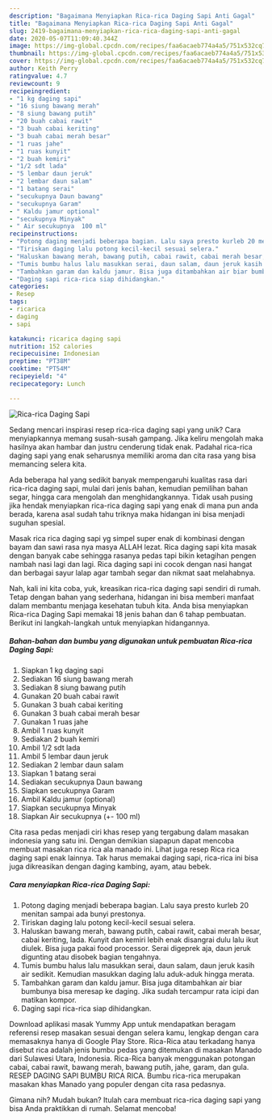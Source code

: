 ```yaml
---
description: "Bagaimana Menyiapkan Rica-rica Daging Sapi Anti Gagal"
title: "Bagaimana Menyiapkan Rica-rica Daging Sapi Anti Gagal"
slug: 2419-bagaimana-menyiapkan-rica-rica-daging-sapi-anti-gagal
date: 2020-05-07T11:09:40.344Z
image: https://img-global.cpcdn.com/recipes/faa6acaeb774a4a5/751x532cq70/rica-rica-daging-sapi-foto-resep-utama.jpg
thumbnail: https://img-global.cpcdn.com/recipes/faa6acaeb774a4a5/751x532cq70/rica-rica-daging-sapi-foto-resep-utama.jpg
cover: https://img-global.cpcdn.com/recipes/faa6acaeb774a4a5/751x532cq70/rica-rica-daging-sapi-foto-resep-utama.jpg
author: Keith Perry
ratingvalue: 4.7
reviewcount: 9
recipeingredient:
- "1 kg daging sapi"
- "16 siung bawang merah"
- "8 siung bawang putih"
- "20 buah cabai rawit"
- "3 buah cabai keriting"
- "3 buah cabai merah besar"
- "1 ruas jahe"
- "1 ruas kunyit"
- "2 buah kemiri"
- "1/2 sdt lada"
- "5 lembar daun jeruk"
- "2 lembar daun salam"
- "1 batang serai"
- "secukupnya Daun bawang"
- "secukupnya Garam"
- " Kaldu jamur optional"
- "secukupnya Minyak"
- " Air secukupnya  100 ml"
recipeinstructions:
- "Potong daging menjadi beberapa bagian. Lalu saya presto kurleb 20 menitan sampai ada bunyi prestonya."
- "Tiriskan daging lalu potong kecil-kecil sesuai selera."
- "Haluskan bawang merah, bawang putih, cabai rawit, cabai merah besar, cabai keriting, lada. Kunyit dan kemiri lebih enak disangrai dulu lalu ikut diulek. Bisa juga pakai food processor. Serai digeprek aja, daun jeruk digunting atau disobek bagian tengahnya."
- "Tumis bumbu halus lalu masukkan serai, daun salam, daun jeruk kasih air sedikit. Kemudian masukkan daging lalu aduk-aduk hingga merata."
- "Tambahkan garam dan kaldu jamur. Bisa juga ditambahkan air biar bumbunya bisa meresap ke daging. Jika sudah tercampur rata icipi dan matikan kompor."
- "Daging sapi rica-rica siap dihidangkan."
categories:
- Resep
tags:
- ricarica
- daging
- sapi

katakunci: ricarica daging sapi 
nutrition: 152 calories
recipecuisine: Indonesian
preptime: "PT38M"
cooktime: "PT54M"
recipeyield: "4"
recipecategory: Lunch

---
```



![Rica-rica Daging Sapi](https://img-global.cpcdn.com/recipes/faa6acaeb774a4a5/751x532cq70/rica-rica-daging-sapi-foto-resep-utama.jpg)

Sedang mencari inspirasi resep rica-rica daging sapi yang unik? Cara menyiapkannya memang susah-susah gampang. Jika keliru mengolah maka hasilnya akan hambar dan justru cenderung tidak enak. Padahal rica-rica daging sapi yang enak seharusnya memiliki aroma dan cita rasa yang bisa memancing selera kita.

Ada beberapa hal yang sedikit banyak mempengaruhi kualitas rasa dari rica-rica daging sapi, mulai dari jenis bahan, kemudian pemilihan bahan segar, hingga cara mengolah dan menghidangkannya. Tidak usah pusing jika hendak menyiapkan rica-rica daging sapi yang enak di mana pun anda berada, karena asal sudah tahu triknya maka hidangan ini bisa menjadi suguhan spesial.

Masak rica rica daging sapi yg simpel super enak di kombinasi dengan bayam dan sawi rasa nya masya ALLAH lezat. Rica daging sapi kita masak dengan banyak cabe sehingga rasanya pedas tapi bikin ketagihan pengen nambah nasi lagi dan lagi. Rica daging sapi ini cocok dengan nasi hangat dan berbagai sayur lalap agar tambah segar dan nikmat saat melahabnya.


Nah, kali ini kita coba, yuk, kreasikan rica-rica daging sapi sendiri di rumah. Tetap dengan bahan yang sederhana, hidangan ini bisa memberi manfaat dalam membantu menjaga kesehatan tubuh kita. Anda bisa menyiapkan Rica-rica Daging Sapi memakai 18 jenis bahan dan 6 tahap pembuatan. Berikut ini langkah-langkah untuk menyiapkan hidangannya.

<!--inarticleads1-->

##### Bahan-bahan dan bumbu yang digunakan untuk pembuatan Rica-rica Daging Sapi:

1. Siapkan 1 kg daging sapi
1. Sediakan 16 siung bawang merah
1. Sediakan 8 siung bawang putih
1. Gunakan 20 buah cabai rawit
1. Gunakan 3 buah cabai keriting
1. Gunakan 3 buah cabai merah besar
1. Gunakan 1 ruas jahe
1. Ambil 1 ruas kunyit
1. Sediakan 2 buah kemiri
1. Ambil 1/2 sdt lada
1. Ambil 5 lembar daun jeruk
1. Sediakan 2 lembar daun salam
1. Siapkan 1 batang serai
1. Sediakan secukupnya Daun bawang
1. Siapkan secukupnya Garam
1. Ambil  Kaldu jamur (optional)
1. Siapkan secukupnya Minyak
1. Siapkan  Air secukupnya (+- 100 ml)


Cita rasa pedas menjadi ciri khas resep yang tergabung dalam masakan indonesia yang satu ini. Dengan demikian siapapun dapat mencoba membuat masakan rica rica ala manado ini. Lihat juga resep Rica rica daging sapi enak lainnya. Tak harus memakai daging sapi, rica-rica ini bisa juga dikreasikan dengan daging kambing, ayam, atau bebek. 

<!--inarticleads2-->

##### Cara menyiapkan Rica-rica Daging Sapi:

1. Potong daging menjadi beberapa bagian. Lalu saya presto kurleb 20 menitan sampai ada bunyi prestonya.
1. Tiriskan daging lalu potong kecil-kecil sesuai selera.
1. Haluskan bawang merah, bawang putih, cabai rawit, cabai merah besar, cabai keriting, lada. Kunyit dan kemiri lebih enak disangrai dulu lalu ikut diulek. Bisa juga pakai food processor. Serai digeprek aja, daun jeruk digunting atau disobek bagian tengahnya.
1. Tumis bumbu halus lalu masukkan serai, daun salam, daun jeruk kasih air sedikit. Kemudian masukkan daging lalu aduk-aduk hingga merata.
1. Tambahkan garam dan kaldu jamur. Bisa juga ditambahkan air biar bumbunya bisa meresap ke daging. Jika sudah tercampur rata icipi dan matikan kompor.
1. Daging sapi rica-rica siap dihidangkan.


Download aplikasi masak Yummy App untuk mendapatkan beragam referensi resep masakan sesuai dengan selera kamu, lengkap dengan cara memasaknya hanya di Google Play Store. Rica-Rica atau terkadang hanya disebut rica adalah jenis bumbu pedas yang ditemukan di masakan Manado dari Sulawesi Utara, Indonesia. Rica-Rica banyak menggunakan potongan cabai, cabai rawit, bawang merah, bawang putih, jahe, garam, dan gula. RESEP DAGING SAPI BUMBU RICA RICA. Bumbu rica-rica merupakan masakan khas Manado yang populer dengan cita rasa pedasnya. 

Gimana nih? Mudah bukan? Itulah cara membuat rica-rica daging sapi yang bisa Anda praktikkan di rumah. Selamat mencoba!
